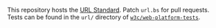 This repository hosts the [URL Standard](https://url.spec.whatwg.org/). Patch
`url.bs` for pull requests. Tests can be found in the `url/` directory of
[`w3c/web-platform-tests`](https://github.com/w3c/web-platform-tests).
